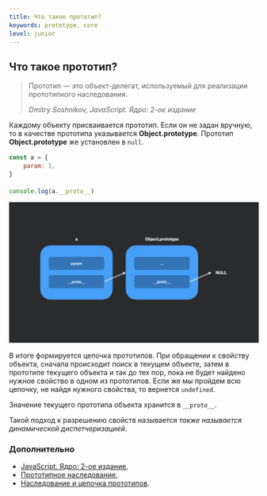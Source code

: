 ```yaml
---
title: Что такое прототип?
keywords: prototype, core
level: junior
---
```


## Что такое прототип?

> Прототип — это объект-делегат, используемый для реализации прототипного наследования.
> 
> _Dmitry Soshnikov, JavaScript. Ядро: 2-ое издание_

Каждому объекту присваивается прототип. Если он не задан вручную, то в качестве прототипа указывается **Object.prototype**. Прототип **Object.prototype** же установлен в `null`.

```js
const a = {
    param: 1,
}

console.log(a.__proto__)
```

![swark - js 003](./img/prototype.jpeg)

В итоге формируется цепочка прототипов. При обращении к свойству объекта, сначала происходит поиск в текущем объекте, затем в прототипе текущего объекта и так до тех пор, пока не будет найдено нужное свойство в одном из прототипов. Если же мы пройдем всю цепочку, не найдя нужного свойства, то вернется `undefined`.

Значение текущего прототипа объекта хранится в `__proto__`.

Такой подход к разрешению свойств называется *также называется динамической диспетчеризацией*.

### Дополнительно
- [JavaScript. Ядро: 2-ое издание](http://dmitrysoshnikov.com/ecmascript/javascript-the-core-2nd-edition-rus/#prototip),
- [Прототипное наследование](https://learn.javascript.ru/prototype-inheritance),
- [Наследование и цепочка прототипов](https://developer.mozilla.org/ru/docs/Web/JavaScript/Inheritance_and_the_prototype_chain).
